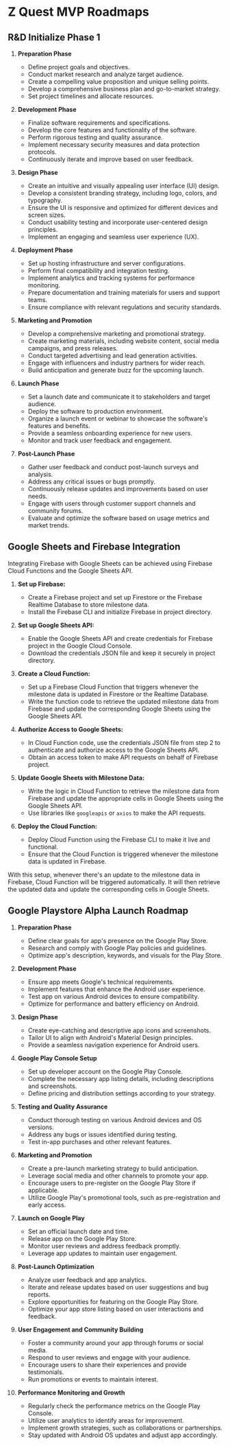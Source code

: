 # Z Quest MVP Roadmaps
## R&D Initialize Phase 1

1. **Preparation Phase**
   - Define project goals and objectives.
   - Conduct market research and analyze target audience.
   - Create a compelling value proposition and unique selling points.
   - Develop a comprehensive business plan and go-to-market strategy.
   - Set project timelines and allocate resources.

2. **Development Phase**
   - Finalize software requirements and specifications.
   - Develop the core features and functionality of the software.
   - Perform rigorous testing and quality assurance.
   - Implement necessary security measures and data protection protocols.
   - Continuously iterate and improve based on user feedback.

3. **Design Phase**
   - Create an intuitive and visually appealing user interface (UI) design.
   - Develop a consistent branding strategy, including logo, colors, and typography.
   - Ensure the UI is responsive and optimized for different devices and screen sizes.
   - Conduct usability testing and incorporate user-centered design principles.
   - Implement an engaging and seamless user experience (UX).

4. **Deployment Phase**
   - Set up hosting infrastructure and server configurations.
   - Perform final compatibility and integration testing.
   - Implement analytics and tracking systems for performance monitoring.
   - Prepare documentation and training materials for users and support teams.
   - Ensure compliance with relevant regulations and security standards.

5. **Marketing and Promotion**
   - Develop a comprehensive marketing and promotional strategy.
   - Create marketing materials, including website content, social media campaigns, and press releases.
   - Conduct targeted advertising and lead generation activities.
   - Engage with influencers and industry partners for wider reach.
   - Build anticipation and generate buzz for the upcoming launch.

6. **Launch Phase**
   - Set a launch date and communicate it to stakeholders and target audience.
   - Deploy the software to production environment.
   - Organize a launch event or webinar to showcase the software's features and benefits.
   - Provide a seamless onboarding experience for new users.
   - Monitor and track user feedback and engagement.

7. **Post-Launch Phase**
   - Gather user feedback and conduct post-launch surveys and analysis.
   - Address any critical issues or bugs promptly.
   - Continuously release updates and improvements based on user needs.
   - Engage with users through customer support channels and community forums.
   - Evaluate and optimize the software based on usage metrics and market trends.


## Google Sheets and Firebase Integration

Integrating Firebase with Google Sheets can be achieved using Firebase Cloud Functions and the Google Sheets API. 

1. **Set up Firebase:**
   - Create a Firebase project and set up Firestore or the Firebase Realtime Database to store milestone data.
   - Install the Firebase CLI and initialize Firebase in project directory.

2. **Set up Google Sheets API:**
   - Enable the Google Sheets API and create credentials for Firebase project in the Google Cloud Console.
   - Download the credentials JSON file and keep it securely in project directory.

3. **Create a Cloud Function:**
   - Set up a Firebase Cloud Function that triggers whenever the milestone data is updated in Firestore or the Realtime Database.
   - Write the function code to retrieve the updated milestone data from Firebase and update the corresponding Google Sheets using the Google Sheets API.

4. **Authorize Access to Google Sheets:**
   - In Cloud Function code, use the credentials JSON file from step 2 to authenticate and authorize access to the Google Sheets API.
   - Obtain an access token to make API requests on behalf of Firebase project.

5. **Update Google Sheets with Milestone Data:**
   - Write the logic in Cloud Function to retrieve the milestone data from Firebase and update the appropriate cells in  Google Sheets using the Google Sheets API.
   - Use libraries like `googleapis` or `axios` to make the API requests.

6. **Deploy the Cloud Function:**
   - Deploy Cloud Function using the Firebase CLI to make it live and functional.
   - Ensure that the Cloud Function is triggered whenever the milestone data is updated in Firebase.

With this setup, whenever there's an update to the milestone data in Firebase, Cloud Function will be triggered automatically. It will then retrieve the updated data and update the corresponding cells in Google Sheets.



## Google Playstore Alpha Launch Roadmap

1. **Preparation Phase**
   - Define clear goals for app's presence on the Google Play Store.
   - Research and comply with Google Play policies and guidelines.
   - Optimize app's description, keywords, and visuals for the Play Store.

2. **Development Phase**
   - Ensure app meets Google's technical requirements.
   - Implement features that enhance the Android user experience.
   - Test app on various Android devices to ensure compatibility.
   - Optimize for performance and battery efficiency on Android.

3. **Design Phase**
   - Create eye-catching and descriptive app icons and screenshots.
   - Tailor UI to align with Android's Material Design principles.
   - Provide a seamless navigation experience for Android users.

4. **Google Play Console Setup**
   - Set up developer account on the Google Play Console.
   - Complete the necessary app listing details, including descriptions and screenshots.
   - Define pricing and distribution settings according to your strategy.

5. **Testing and Quality Assurance**
   - Conduct thorough testing on various Android devices and OS versions.
   - Address any bugs or issues identified during testing.
   - Test in-app purchases and other relevant features.

6. **Marketing and Promotion**
   - Create a pre-launch marketing strategy to build anticipation.
   - Leverage social media and other channels to promote your app.
   - Encourage users to pre-register on the Google Play Store if applicable.
   - Utilize Google Play's promotional tools, such as pre-registration and early access.

7. **Launch on Google Play**
   - Set an official launch date and time.
   - Release app on the Google Play Store.
   - Monitor user reviews and address feedback promptly.
   - Leverage app updates to maintain user engagement.

8. **Post-Launch Optimization**
   - Analyze user feedback and app analytics.
   - Iterate and release updates based on user suggestions and bug reports.
   - Explore opportunities for featuring on the Google Play Store.
   - Optimize your app store listing based on user interactions and feedback.

9. **User Engagement and Community Building**
   - Foster a community around your app through forums or social media.
   - Respond to user reviews and engage with your audience.
   - Encourage users to share their experiences and provide testimonials.
   - Run promotions or events to maintain interest.

10. **Performance Monitoring and Growth**
    - Regularly check the performance metrics on the Google Play Console.
    - Utilize user analytics to identify areas for improvement.
    - Implement growth strategies, such as collaborations or partnerships.
    - Stay updated with Android OS updates and adjust app accordingly.
